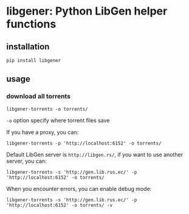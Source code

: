 # libgener: Python LibGen helper functions

## installation

```shell script
pip install libgener
```

## usage

### download all torrents

```shell script
libgener-torrents -o torrents/
```

`-o` option specify where torrent files save

If you have a proxy, you can:

```shell script
libgener-torrents -p 'http://localhost:6152' -o torrents/
```

Default LibGen server is `http://libgen.rs/`, if you want to use another server, you can:

```shell script
libgener-torrents -s 'http://gen.lib.rus.ec/' -p 'http://localhost:6152' -o torrents/
```

When you encounter errors, you can enable debug mode:

```shell script
libgener-torrents -s 'http://gen.lib.rus.ec/' -p 'http://localhost:6152' -o torrents/ -v
```